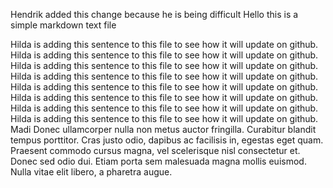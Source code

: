 Hendrik added this change because he is being difficult
Hello this is a simple markdown text file



Hilda is adding this sentence to this file to see how it will update on github. Hilda is adding this sentence to this file to see how it will update on github. Hilda is adding this sentence to this file to see how it will update on github. Hilda is adding this sentence to this file to see how it will update on github. Hilda is adding this sentence to this file to see how it will update on github. Hilda is adding this sentence to this file to see how it will update on github. Hilda is adding this sentence to this file to see how it will update on github. Hilda is adding this sentence to this file to see how it will update on github.
Madi Donec ullamcorper nulla non metus auctor fringilla. Curabitur blandit tempus porttitor. Cras justo odio, dapibus ac facilisis in, egestas eget quam. Praesent commodo cursus magna, vel scelerisque nisl consectetur et. Donec sed odio dui. Etiam porta sem malesuada magna mollis euismod. Nulla vitae elit libero, a pharetra augue.